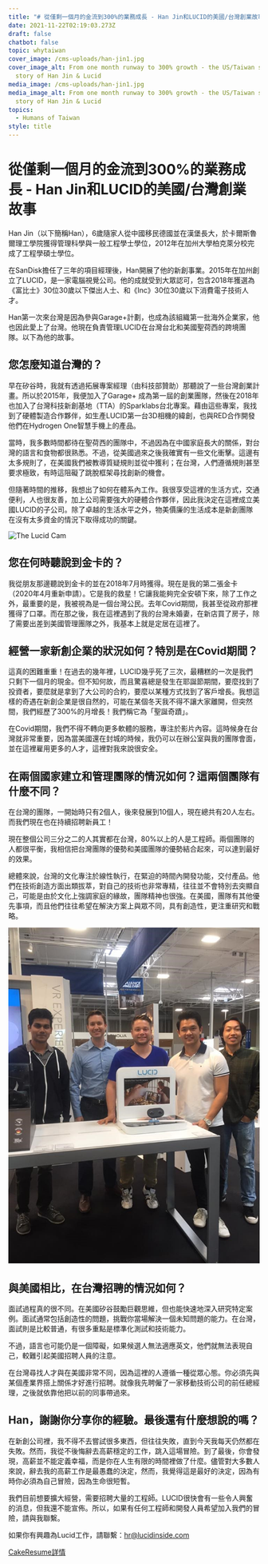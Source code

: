 ```yaml
---
title: "# 從僅剩一個月的金流到300%的業務成長 - Han Jin和LUCID的美國/台灣創業故事"
date: 2021-11-22T02:19:03.273Z
draft: false
chatbot: false
topic: whytaiwan
cover_image: /cms-uploads/han-jin1.jpg
cover_image_alt: From one month runway to 300% growth - the US/Taiwan startup
  story of Han Jin & Lucid
media_image: /cms-uploads/han-jin1.jpg
media_image_alt: From one month runway to 300% growth - the US/Taiwan startup
  story of Han Jin & Lucid
topics:
  - Humans of Taiwan
style: title
---
```

# 從僅剩一個月的金流到300%的業務成長 - Han Jin和LUCID的美國/台灣創業故事

Han Jin（以下簡稱Han），6歲隨家人從中國移民德國並在漢堡長大，於卡爾斯魯爾理工學院獲得管理科學與一般工程學士學位，2012年在加州大學柏克萊分校完成了工程學碩士學位。

在SanDisk擔任了三年的項目經理後，Han開展了他的新創事業。2015年在加州創立了LUCID，是一家電腦視覺公司。他的成就受到大眾認可，包含2018年獲選為《富比士》30位30歲以下傑出人士、和《Inc》30位30歲以下消費電子技術人才。

Han第一次來台灣是因為參與Garage+計劃，也成為該組織第一批海外企業家，他也因此愛上了台灣。他現在負責管理LUCID在台灣台北和美國聖荷西的跨境團隊。以下為他的故事。

## 您怎麼知道台灣的？

早在矽谷時，我就有透過拓展專案經理（由科技部贊助）那聽說了一些台灣創業計畫。所以於2015年，我便加入了Garage+ 成為第一屆的創業團隊，然後在2018年也加入了台灣科技新創基地（TTA）的Sparklabs台北專案。藉由這些專案，我找到了硬體製造合作夥伴，如生產LUCID第一台3D相機的緯創，也與RED合作開發他們在Hydrogen One智慧手機上的產品。

當時，我多數時間都待在聖荷西的團隊中，不過因為在中國家庭長大的關係，對台灣的語言和食物都很熟悉。不過，從美國過來之後我確實有一些文化衝擊。這邊有太多規則了，在美國我們被教導質疑規則並從中獲利；在台灣，人們遵循規則甚至要求極致，有時這阻礙了跳脫框架尋找創新的機會。

但隨著時間的推移，我想出了如何在體系內工作。我很享受這裡的生活方式，交通便利，人也很友善，加上公司需要強大的硬體合作夥伴，因此我決定在這裡成立美國LUCID的子公司。除了卓越的生活水平之外，物美價廉的生活成本是新創團隊在沒有太多資金的情況下取得成功的關鍵。

![The Lucid Cam](/cms-uploads/han-jin2.jpg)

## 您在何時聽說到金卡的？

我從朋友那邊聽說到金卡的並在2018年7月時獲得。現在是我的第二張金卡（2020年4月重新申請）。它是我的救星！它讓我能夠完全安頓下來，除了工作之外，最重要的是，我被視為是一個台灣公民。去年Covid期間，我甚至從政府那裡獲得了口罩。而在那之後，我在這裡遇到了我的台灣未婚妻，在新店買了房子，除了需要出差到美國管理團隊之外，我基本上就是定居在這裡了。

## 經營一家新創企業的狀況如何？特別是在Covid期間？

這真的困難重重！在過去的幾年裡，LUCID幾乎死了三次，最糟糕的一次是我們只剩下一個月的現金。但不知何故，而且驚喜總是發生在耶誕節期間，要麼找到了投資者，要麼就是拿到了大公司的合約，要麼以某種方式找到了客戶增長。我想這樣的奇遇在新創企業是很自然的，可能在某個冬天我不得不讓大家離開，但突然間，我們經歷了300%的月增長！我們稱它為「聖誕奇蹟」。

在Covid期間，我們不得不轉向更多軟體的服務，專注於影片內容。這時候身在台灣就非常重要，因為當美國還在封城的時候，我仍可以在辦公室與我的團隊會面，並在這裡雇用更多的人才，這裡對我來說很安全。

## 在兩個國家建立和管理團隊的情況如何？這兩個團隊有什麼不同？

在台灣的團隊，一開始時只有2個人，後來發展到10個人，現在總共有20人左右。而我們現在也在持續招聘新員工！ 

現在整個公司三分之二的人其實都在台灣，80%以上的人是工程師。兩個團隊的人都很平衡，我相信把台灣團隊的優勢和美國團隊的優勢結合起來，可以達到最好的效果。

總體來說，台灣的文化專注於線性執行，在緊迫的時間內開發功能，交付產品。他們在技術創造方面出類拔萃，對自己的技術也非常專精，往往並不會特別去突顯自己，可能是由於文化上強調家庭的緣故，團隊精神也很強。在美國，團隊有其他優先事項，而且他們往往希望在解決方案上與眾不同，具有創造性，更注重研究和戰略。

![Han Jin2](/cms-uploads/han-jin3.jpg)

## 與美國相比，在台灣招聘的情況如何？

面試過程真的很不同。在美國矽谷鼓勵巨觀思維，但也能快速地深入研究特定案例。面試通常包括創造性的問題，挑戰你當場解決一個未知問題的能力。在台灣，面試則是比較普通，有很多重點是標準化測試和技術能力。 

不過，語言也可能仍是一個障礙，如果候選人無法適應英文，他們就無法表現自己，較難引起美國招聘人員的注意。

在台灣尋找人才與在美國非常不同，因為這裡的人遵循一種從眾心態。你必須先與某個產業界搭上關係才好進行招聘。就像我先聘僱了一家移動技術公司的前任總經理，之後就依靠他把以前的同事帶過來。

## Han，謝謝你分享你的經驗。最後還有什麼想說的嗎？

在新創公司裡，我不得不去嘗試很多東西，但往往失敗，直到今天我每天仍然都在失敗。然而，我從不後悔辭去高薪穩定的工作，跳入這場冒險。到了最後，你會發現，高薪並不能定義幸福，而是你在人生有限的時間裡做了什麼。儘管對大多數人來說，辭去我的高薪工作是最愚蠢的決定，然而，我覺得這是最好的決定，因為有時你必須為自己冒險，因為生命很短暫。 

我們目前想要擴大經營，需要招聘大量的工程師。LUCID很快會有一些令人興奮的消息，但我還不能宣佈。所以，如果有任何工程師和開發人員希望加入我們的冒險，請與我聯繫。



如果你有興趣為Lucid工作，請聯繫：hr@lucidinside.com

[CakeResume詳情](https://www.cakeresume.com/companies/lucid/jobs "至CakeResume工作職缺頁面")